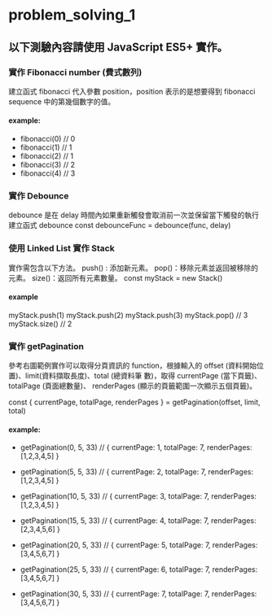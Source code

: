 # problem_solving_1

## 以下測驗內容請使用 JavaScript ES5+ 實作。

### 實作 Fibonacci number (費式數列)

建立函式 fibonacci 代入參數 position，position 表示的是想要得到 fibonacci
sequence 中的第幾個數字的值。

#### example:

- fibonacci(0) // 0
- fibonacci(1) // 1
- fibonacci(2) // 1
- fibonacci(3) // 2
- fibonacci(4) // 3

### 實作 Debounce

debounce 是在 delay 時間內如果重新觸發會取消前一次並保留當下觸發的執行
建立函式 debounce
const debounceFunc = debounce(func, delay)

###  使用 Linked List 實作 Stack
實作需包含以下方法。
push() : 添加新元素。
pop()：移除元素並返回被移除的元素。
size()：返回所有元素數量。
const myStack = new Stack()

#### example
myStack.push(1)
myStack.push(2)
myStack.push(3)
myStack.pop() // 3
myStack.size() // 2

### 實作 getPagination

參考右圖範例實作可以取得分頁資訊的 function，根據輸入的
offset (資料開始位置)、limit(資料擷取長度)、total (總資料筆
數)，取得 currentPage (當下頁籤)、totalPage (頁面總數量)、
renderPages (顯示的頁籤範圍一次顯示五個頁籤)。

const { currentPage, totalPage, renderPages } = getPagination(offset, limit, total)

#### example:

- getPagination(0, 5, 33) // { currentPage: 1, totalPage: 7, renderPages: [1,2,3,4,5] }

- getPagination(5, 5, 33) // { currentPage: 2, totalPage: 7, renderPages: [1,2,3,4,5] }

- getPagination(10, 5, 33) // { currentPage: 3, totalPage: 7, renderPages: [1,2,3,4,5] }

- getPagination(15, 5, 33) // { currentPage: 4, totalPage: 7, renderPages: [2,3,4,5,6] }

- getPagination(20, 5, 33) // { currentPage: 5, totalPage: 7, renderPages: [3,4,5,6,7] }

- getPagination(25, 5, 33) // { currentPage: 6, totalPage: 7, renderPages: [3,4,5,6,7] }

- getPagination(30, 5, 33) // { currentPage: 7, totalPage: 7, renderPages: [3,4,5,6,7] }
